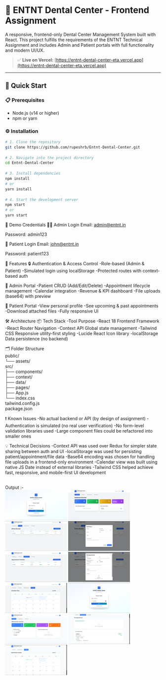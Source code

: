 
# 🦷 ENTNT Dental Center - Frontend Assignment

A responsive, frontend-only Dental Center Management System built with React. This project fulfills the requirements of the ENTNT Technical Assignment and includes Admin and Patient portals with full functionality and modern UI/UX.

> ✅ **Live on Vercel:** [https://entnt-dental-center-eta.vercel.app](https://entnt-dental-center-eta.vercel.app)

---

## 🚀 Quick Start

### 📋 Prerequisites

- Node.js (v14 or higher)
- npm or yarn

### ⚙️ Installation

```bash
# 1. Clone the repository
git clone https://github.com/rupeshrb/Entnt-Dental-Center.git

# 2. Navigate into the project directory
cd Entnt-Dental-Center

# 3. Install dependencies
npm install
# or
yarn install

# 4. Start the development server
npm start
# or
yarn start
```
🔐 Demo Credentials
👨‍⚕️ Admin Login
Email: admin@entnt.in

Password: admin123

👤 Patient Login
Email: john@entnt.in

Password: patient123

🧠 Features
🔒 Authentication & Access Control
-Role-based (Admin & Patient)
-Simulated login using localStorage
-Protected routes with context-based auth

👥 Admin Portal
-Patient CRUD (Add/Edit/Delete)
-Appointment lifecycle management
-Calendar integration
-Revenue & KPI dashboard
-File uploads (base64) with preview

🧾 Patient Portal
-View personal profile
-See upcoming & past appointments
-Download attached files
-Fully responsive UI

🛠 Architecture
📦 Tech Stack
-Tool	Purpose
-React 18	Frontend Framework
-React Router	Navigation
-Context API	Global state management
-Tailwind CSS	Responsive utility-first styling
-Lucide React	Icon library
-localStorage	Data persistence (no backend)

🗂 Folder Structure
<br>public/
<br>  └── assets/
<br>src/
<br>  ├── components/
<br>  ├── context/
<br>  ├── data/
<br>  ├── pages/
<br>  ├── App.js
<br>  └── index.css
<br>tailwind.config.js
<br>package.json

❗ Known Issues
-No actual backend or API (by design of assignment)
-Authentication is simulated (no real user verification)
-No form-level validation libraries used
-Large component files could be refactored into smaller ones

💡 Technical Decisions
-Context API was used over Redux for simpler state sharing between auth and UI
-localStorage was used for persisting patient/appointment/file data
-Base64 encoding was chosen for handling file uploads in a frontend-only environment
-Calendar view was built using native JS Date instead of external libraries
-Tailwind CSS helped achieve fast, responsive, and mobile-first UI development

<br>
Output :-
<br>
<div>
  <img src="images/1.png" alt="1" width="200"/>
  <img src="images/2.png" alt="2" width="200"/>
  <img src="images/3.png" alt="3" width="200"/>
  
  <img src="images/4.png" alt="4" width="200"/>
  <img src="images/5.png" alt="5" width="200"/>
  <img src="images/6.png" alt="6" width="200"/>

  <img src="images/7.png" alt="7" width="200"/>
  <img src="images/8.png" alt="8" width="200"/>
  <img src="images/9.png" alt="9" width="200"/>

  <img src="images/10.png" alt="10" width="200"/>
  <img src="images/11.png" alt="11" width="200"/>
</div>
